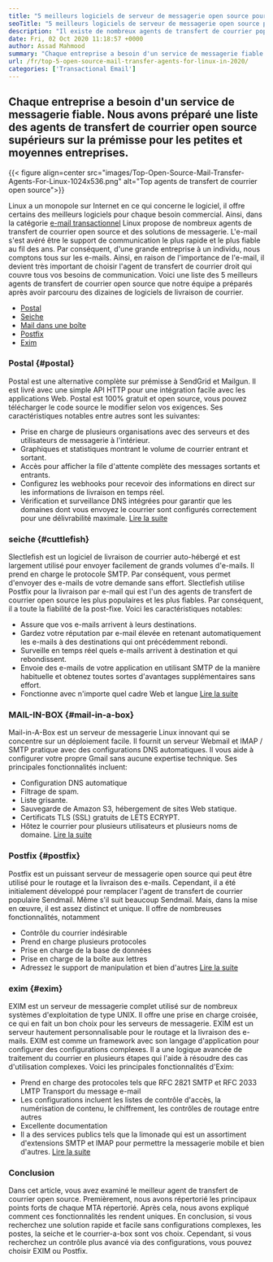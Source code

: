 ```yaml
---
title: "5 meilleurs logiciels de serveur de messagerie open source pour les entreprises en 2020" 
seoTitle: "5 meilleurs logiciels de serveur de messagerie open source pour les entreprises en 2020" 
description: "Il existe de nombreux agents de transfert de courrier populaires dans le monde open source pour configurer votre propre service de messagerie comme Gmail. Nous avons présélectionné les 5 meilleurs serveurs de messagerie." 
date: Fri, 02 Oct 2020 11:18:57 +0000
author: Assad Mahmood
summary: "Chaque entreprise a besoin d'un service de messagerie fiable. Nous avons préparé une liste des agents de transfert de courrier open source supérieurs sur la prémisse pour les petites et moyennes entreprises." 
url: /fr/top-5-open-source-mail-transfer-agents-for-linux-in-2020/
categories: ['Transactional Email']
---
```


## Chaque entreprise a besoin d'un service de messagerie fiable. Nous avons préparé une liste des agents de transfert de courrier open source supérieurs sur la prémisse pour les petites et moyennes entreprises.

{{< figure align=center src="images/Top-Open-Source-Mail-Transfer-Agents-For-Linux-1024x536.png" alt="Top agents de transfert de courrier open source">}}

Linux a un monopole sur Internet en ce qui concerne le logiciel, il offre certains des meilleurs logiciels pour chaque besoin commercial. Ainsi, dans la catégorie [e-mail transactionnel][1] Linux propose de nombreux agents de transfert de courrier open source et des solutions de messagerie.
L'e-mail s'est avéré être le support de communication le plus rapide et le plus fiable au fil des ans. Par conséquent, d'une grande entreprise à un individu, nous comptons tous sur les e-mails. Ainsi, en raison de l'importance de l'e-mail, il devient très important de choisir l'agent de transfert de courrier droit qui couvre tous vos besoins de communication.
Voici une liste des 5 meilleurs agents de transfert de courrier open source que notre équipe a préparés après avoir parcouru des dizaines de logiciels de livraison de courrier.
  * [Postal][2]
  * [Seiche][3]
  * [Mail dans une boîte][4]
  * [Postfix][5]
  * [Exim][6]


### **Postal** {#postal}

Postal est une alternative complète sur prémisse à SendGrid et Mailgun. Il est livré avec une simple API HTTP pour une intégration facile avec les applications Web. Postal est 100% gratuit et open source, vous pouvez télécharger le code source le modifier selon vos exigences.
Ses caractéristiques notables entre autres sont les suivantes:
  * Prise en charge de plusieurs organisations avec des serveurs et des utilisateurs de messagerie à l'intérieur.
  * Graphiques et statistiques montrant le volume de courrier entrant et sortant.
  * Accès pour afficher la file d'attente complète des messages sortants et entrants.
  * Configurez les webhooks pour recevoir des informations en direct sur les informations de livraison en temps réel.
  * Vérification et surveillance DNS intégrées pour garantir que les domaines dont vous envoyez le courrier sont configurés correctement pour une délivrabilité maximale.
    [Lire la suite][7]


### **seiche** {#cuttlefish}

Slectlefish est un logiciel de livraison de courrier auto-hébergé et est largement utilisé pour envoyer facilement de grands volumes d'e-mails. Il prend en charge le protocole SMTP. Par conséquent, vous permet d'envoyer des e-mails de votre demande sans effort. Slectlefish utilise Postfix pour la livraison par e-mail qui est l'un des agents de transfert de courrier open source les plus populaires et les plus fiables. Par conséquent, il a toute la fiabilité de la post-fixe.
Voici les caractéristiques notables:
  * Assure que vos e-mails arrivent à leurs destinations.
  * Gardez votre réputation par e-mail élevée en retenant automatiquement les e-mails à des destinations qui ont précédemment rebondi.
  * Surveille en temps réel quels e-mails arrivent à destination et qui rebondissent.
  * Envoie des e-mails de votre application en utilisant SMTP de la manière habituelle et obtenez toutes sortes d'avantages supplémentaires sans effort.
  * Fonctionne avec n'importe quel cadre Web et langue
    [Lire la suite][8]


### **MAIL-IN-BOX** {#mail-in-a-box}

Mail-in-A-Box est un serveur de messagerie Linux innovant qui se concentre sur un déploiement facile. Il fournit un serveur Webmail et IMAP / SMTP pratique avec des configurations DNS automatiques. Il vous aide à configurer votre propre Gmail sans aucune expertise technique. Ses principales fonctionnalités incluent:
  * Configuration DNS automatique
  * Filtrage de spam.
  * Liste grisante.
  * Sauvegarde de Amazon S3, hébergement de sites Web statique.
  * Certificats TLS (SSL) gratuits de LETS ECRYPT.
  * Hôtez le courrier pour plusieurs utilisateurs et plusieurs noms de domaine.
    [Lire la suite][9]


### **Postfix** {#postfix}

Postfix est un puissant serveur de messagerie open source qui peut être utilisé pour le routage et la livraison des e-mails. Cependant, il a été initialement développé pour remplacer l'agent de transfert de courrier populaire Sendmail. Même s'il suit beaucoup Sendmail. Mais, dans la mise en œuvre, il est assez distinct et unique. Il offre de nombreuses fonctionnalités, notamment
  * Contrôle du courrier indésirable
  * Prend en charge plusieurs protocoles
  * Prise en charge de la base de données
  * Prise en charge de la boîte aux lettres
  * Adressez le support de manipulation et bien d'autres
    [Lire la suite][10]


### **exim** {#exim}

EXIM est un serveur de messagerie complet utilisé sur de nombreux systèmes d'exploitation de type UNIX. Il offre une prise en charge croisée, ce qui en fait un bon choix pour les serveurs de messagerie. EXIM est un serveur hautement personnalisable pour le routage et la livraison des e-mails. EXIM est comme un framework avec son langage d'application pour configurer des configurations complexes. Il a une logique avancée de traitement du courrier en plusieurs étapes qui l'aide à résoudre des cas d'utilisation complexes. Voici les principales fonctionnalités d'Exim:
  * Prend en charge des protocoles tels que RFC 2821 SMTP et RFC 2033 LMTP Transport du message e-mail
  * Les configurations incluent les listes de contrôle d'accès, la numérisation de contenu, le chiffrement, les contrôles de routage entre autres
  * Excellente documentation
  * Il a des services publics tels que la limonade qui est un assortiment d'extensions SMTP et IMAP pour permettre la messagerie mobile et bien d'autres.
    [Lire la suite][11]

### Conclusion
Dans cet article, vous avez examiné le meilleur agent de transfert de courrier open source. Premièrement, nous avons répertorié les principaux points forts de chaque MTA répertorié. Après cela, nous avons expliqué comment ces fonctionnalités les rendent uniques. En conclusion, si vous recherchez une solution rapide et facile sans configurations complexes, les postes, la seiche et le courrier-a-box sont vos choix. Cependant, si vous recherchez un contrôle plus avancé via des configurations, vous pouvez choisir EXIM ou Postfix.



[1]: https://products.containerize.com/transactional-email
[2]: #postal
[3]: #cuttlefish
[4]: #mail-in-a-box
[5]: #postfix
[6]: #exim
[7]: https://products.containerize.com/transactional-email/postal
[8]: https://products.containerize.com/transactional-email/cuttlefish
[9]: https://products.containerize.com/transactional-email/mail-in-a-box
[10]: https://products.containerize.com/transactional-email/postfix
[11]: https://products.containerize.com/transactional-email/exim

